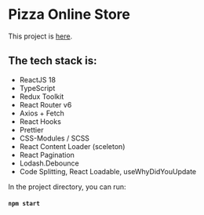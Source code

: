 # Pizza Online Store 

This project is [here](https://heroic-marzipan-b3a166.netlify.app/).

## The tech stack is:
- ReactJS 18
- TypeScript
- Redux Toolkit 
- React Router v6 
- Axios + Fetch 
- React Hooks 
- Prettier 
- CSS-Modules / SCSS 
- React Content Loader (sceleton)
- React Pagination 
- Lodash.Debounce
- Code Splitting, React Loadable, useWhyDidYouUpdate



In the project directory, you can run:
#### `npm start`
